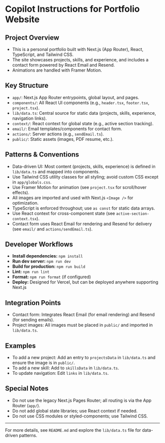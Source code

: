 # Copilot Instructions for Portfolio Website

## Project Overview
- This is a personal portfolio built with Next.js (App Router), React, TypeScript, and Tailwind CSS.
- The site showcases projects, skills, and experience, and includes a contact form powered by React Email and Resend.
- Animations are handled with Framer Motion.

## Key Structure
- `app/`: Next.js App Router entrypoints, global layout, and pages.
- `components/`: All React UI components (e.g., `header.tsx`, `footer.tsx`, `project.tsx`).
- `lib/data.ts`: Central source for static data (projects, skills, experience, navigation links).
- `context/`: React context for global state (e.g., active section tracking).
- `email/`: Email templates/components for contact form.
- `actions/`: Server actions (e.g., `sendEmail.ts`).
- `public/`: Static assets (images, PDF resume, etc.).

## Patterns & Conventions
- Data-driven UI: Most content (projects, skills, experience) is defined in `lib/data.ts` and mapped into components.
- Use Tailwind CSS utility classes for all styling; avoid custom CSS except in `app/globals.css`.
- Use Framer Motion for animation (see `project.tsx` for scroll/hover effects).
- All images are imported and used with Next.js `<Image />` for optimization.
- TypeScript is enforced throughout; use `as const` for static data arrays.
- Use React context for cross-component state (see `active-section-context.tsx`).
- Contact form uses React Email for rendering and Resend for delivery (see `email/` and `actions/sendEmail.ts`).

## Developer Workflows
- **Install dependencies:** `npm install`
- **Run dev server:** `npm run dev`
- **Build for production:** `npm run build`
- **Lint:** `npm run lint`
- **Format:** `npm run format` (if configured)
- **Deploy:** Designed for Vercel, but can be deployed anywhere supporting Next.js

## Integration Points
- Contact form: Integrates React Email (for email rendering) and Resend (for sending emails).
- Project images: All images must be placed in `public/` and imported in `lib/data.ts`.

## Examples
- To add a new project: Add an entry to `projectsData` in `lib/data.ts` and ensure the image is in `public/`.
- To add a new skill: Add to `skillsData` in `lib/data.ts`.
- To update navigation: Edit `links` in `lib/data.ts`.

## Special Notes
- Do not use the legacy Next.js Pages Router; all routing is via the App Router (`app/`).
- Do not add global state libraries; use React context if needed.
- Do not use CSS modules or styled-components; use Tailwind CSS.

---
For more details, see `README.md` and explore the `lib/data.ts` file for data-driven patterns.
